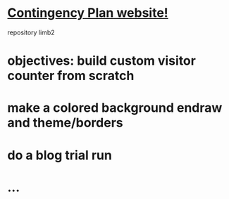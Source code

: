 # <a href="https://endraw.github.io/contingencyplan.github.io//1sthtml1.1/index.html">Contingency Plan website!</a>

repository limb2

# objectives: build custom visitor counter from scratch<a/>
# make a colored background endraw and theme/borders</a>
# do a blog trial run</a>
# ...</a>
